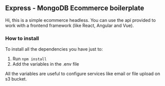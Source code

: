 ## Express - MongoDB Ecommerce boilerplate
Hi, this is a simple ecommerce headless.
You can use the api provided to work with a frontend framework (like React, Angular and Vue).

### How to install
To install all the dependencies you have just to: 

 1. Run `npm install`
 2. Add the variables in the .env file

All the variables are useful to configure services like email or file upload on s3 bucket.